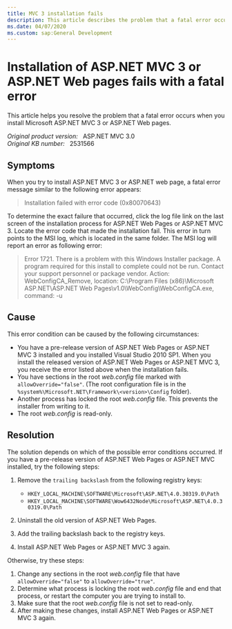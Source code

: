 ```yaml
---
title: MVC 3 installation fails
description: This article describes the problem that a fatal error occurs when you install ASP.NET MVC 3 or ASP.NET Web pages.
ms.date: 04/07/2020
ms.custom: sap:General Development
---
```

# Installation of ASP.NET MVC 3 or ASP.NET Web pages fails with a fatal error

This article helps you resolve the problem that a fatal error occurs when you install Microsoft ASP.NET MVC 3 or ASP.NET Web pages.

_Original product version:_ &nbsp; ASP.NET MVC 3.0  
_Original KB number:_ &nbsp; 2531566

## Symptoms

When you try to install ASP.NET MVC 3 or ASP.NET web page, a fatal error message similar to the following error appears:

> Installation failed with error code (0x80070643)

To determine the exact failure that occurred, click the log file link on the last screen of the installation process for ASP.NET Web Pages or ASP.NET MVC 3. Locate the error code that made the installation fail. This error in turn points to the MSI log, which is located in the same folder. The MSI log will report an error as following error:

> Error 1721. There is a problem with this Windows Installer package. A program required for this install to complete could not be run. Contact your support personnel or package vendor. Action: WebConfigCA_Remove, location: C:\Program Files (x86)\Microsoft ASP.NET\ASP.NET Web Pages\v1.0\WebConfig\WebConfigCA.exe, command: -u

## Cause

This error condition can be caused by the following circumstances:

- You have a pre-release version of ASP.NET Web Pages or ASP.NET MVC 3 installed and you installed Visual Studio 2010 SP1. When you install the released version of ASP.NET Web Pages or ASP.NET MVC 3, you receive the error listed above when the installation fails.
- You have sections in the root *web.config* file marked with `allowOverride="false"`. (The root configuration file is in the `%system%\Microsoft.NET\Framework\<version>\Config` folder).
- Another process has locked the root *web.config* file. This prevents the installer from writing to it.
- The root *web.config* is read-only.

## Resolution

The solution depends on which of the possible error conditions occurred. If you have a pre-release version of ASP.NET Web Pages or ASP.NET MVC installed, try the following steps:

1. Remove the `trailing backslash` from the following registry keys:  

    - `HKEY_LOCAL_MACHINE\SOFTWARE\Microsoft\ASP.NET\4.0.30319.0\Path`  
    - `HKEY_LOCAL_MACHINE\SOFTWARE\Wow6432Node\Microsoft\ASP.NET\4.0.30319.0\Path`

2. Uninstall the old version of ASP.NET Web Pages.
3. Add the trailing backslash back to the registry keys.
4. Install ASP.NET Web Pages or ASP.NET MVC 3 again.

Otherwise, try these steps:

1. Change any sections in the root *web.config* file that have `allowOverride="false"` to `allowOverride="true"`.
2. Determine what process is locking the root *web.config* file and end that process, or restart the computer you are trying to install to.
3. Make sure that the root *web.config* file is not set to read-only.
4. After making these changes, install ASP.NET Web Pages or ASP.NET MVC 3 again.
